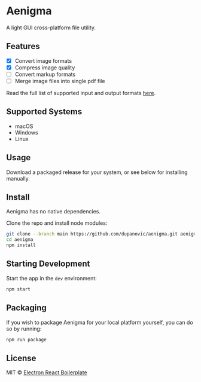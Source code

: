 # Aenigma
A light GUI cross-platform file utility.

## Features
- [x] Convert image formats
- [x] Compress image quality
- [ ] Convert markup formats
- [ ] Merge image files into single pdf file

Read the full list of supported input and output formats [here](https://dupanovic.com/projects/aenigma#formats).

## Supported Systems
* macOS
* Windows
* Linux

## Usage
Download a packaged release for your system, or see below for installing manually.

## Install
Aenigma has no native dependencies.

Clone the repo and install node modules:

```bash
git clone --branch main https://github.com/dupanovic/aenigma.git aenigma
cd aenigma
npm install
```

## Starting Development

Start the app in the `dev` environment:

```bash
npm start
```

## Packaging

If you wish to package Aenigma for your local platform yourself, you can do so by running:

```bash
npm run package
```

## License

MIT © [Electron React Boilerplate](https://github.com/electron-react-boilerplate)

